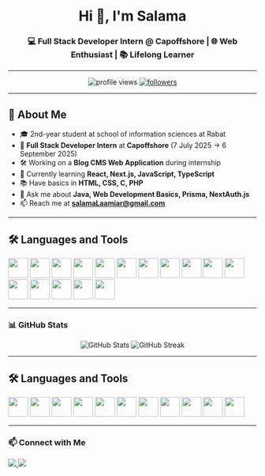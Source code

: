 <!-- Profile Header -->
<h1 align="center">Hi 👋, I'm Salama</h1>
<h3 align="center">💻 Full Stack Developer Intern @ Capoffshore | 🌐 Web Enthusiast | 📚 Lifelong Learner</h3>

---

<!-- Badges -->
<p align="center">
  <img src="https://komarev.com/ghpvc/?username=SalamaLaamiar&label=Profile%20views&color=0e75b6&style=flat" alt="profile views" />
  <a href="https://github.com/YOUR_USERNAME?tab=followers">
    <img src="https://img.shields.io/github/followers/SalamaLaamiar?label=Followers&style=social" alt="followers" />
  </a>
</p>

---

## 🚀 About Me
- 🎓 2nd-year student at school of information sciences at Rabat 
- 💼 **Full Stack Developer Intern** at **Capoffshore** (7 July 2025 → 6 September 2025)  
- 🛠 Working on a **Blog CMS Web Application** during internship  
- 🌱 Currently learning **React, Next.js, JavaScript, TypeScript**  
- 📚 Have basics in **HTML, CSS, C, PHP**  
- 💬 Ask me about **Java, Web Development Basics, Prisma, NextAuth.js**  
- 📫 Reach me at **salamaLaamiar@gmail.com**

---


## 🛠️ Languages and Tools
<p>
  <!-- Basics -->
  <img src="https://cdn.jsdelivr.net/gh/devicons/devicon/icons/html5/html5-original.svg" width="40" height="40" />
  <img src="https://cdn.jsdelivr.net/gh/devicons/devicon/icons/css3/css3-original.svg" width="40" height="40" />
  <img src="https://cdn.jsdelivr.net/gh/devicons/devicon/icons/c/c-original.svg" width="40" height="40" />
  <img src="https://cdn.jsdelivr.net/gh/devicons/devicon/icons/php/php-original.svg" width="40" height="40" />
  
  <!-- Web & JS -->
  <img src="https://cdn.jsdelivr.net/gh/devicons/devicon/icons/javascript/javascript-original.svg" width="40" height="40" />
  <img src="https://cdn.jsdelivr.net/gh/devicons/devicon/icons/typescript/typescript-original.svg" width="40" height="40" />
  <img src="https://cdn.jsdelivr.net/gh/devicons/devicon/icons/react/react-original.svg" width="40" height="40" />
  <img src="https://cdn.jsdelivr.net/gh/devicons/devicon/icons/nextjs/nextjs-original.svg" width="40" height="40" />

  <!-- Databases & Tools -->
  <img src="https://cdn.jsdelivr.net/gh/devicons/devicon/icons/mysql/mysql-original.svg" width="40" height="40" />
  <img src="https://cdn.jsdelivr.net/gh/devicons/devicon/icons/docker/docker-original.svg" width="40" height="40" />

  <!-- DevOps -->
  <img src="https://cdn.jsdelivr.net/gh/devicons/devicon/icons/jenkins/jenkins-original.svg" width="40" height="40" />
  <img src="https://cdn.jsdelivr.net/gh/devicons/devicon/icons/gitlab/gitlab-original.svg" width="40" height="40" />
  <img src="https://cdn.jsdelivr.net/gh/devicons/devicon/icons/nexus/nexus-original.svg" width="40" height="40" />

  <!-- IDEs -->
  <img src="https://cdn.jsdelivr.net/gh/devicons/devicon/icons/intellij/intellij-original.svg" width="40" height="40" />
  <img src="https://cdn.jsdelivr.net/gh/devicons/devicon/icons/eclipse/eclipse-original.svg" width="40" height="40" />

  <!-- GitHub -->
  <img src="https://cdn.jsdelivr.net/gh/devicons/devicon/icons/github/github-original.svg" width="40" height="40" />
</p>


---

<!-- GitHub Stats -->
### 📊 GitHub Stats
<p align="center">
  <img src="https://github-readme-stats.vercel.app/api?username=SalamaLaamiar&show_icons=true&theme=tokyonight" alt="GitHub Stats" />
  <img src="https://github-readme-streak-stats.herokuapp.com/?user=SalamaLaamiar&theme=tokyonight" alt="GitHub Streak" />
</p>

---

## 🛠️ Languages and Tools
<p>
  <img src="https://cdn.jsdelivr.net/gh/devicons/devicon/icons/html5/html5-original.svg" width="40" height="40" />
  <img src="https://cdn.jsdelivr.net/gh/devicons/devicon/icons/css3/css3-original.svg" width="40" height="40" />
  <img src="https://cdn.jsdelivr.net/gh/devicons/devicon/icons/c/c-original.svg" width="40" height="40" />
  <img src="https://cdn.jsdelivr.net/gh/devicons/devicon/icons/php/php-original.svg" width="40" height="40" />
  <img src="https://cdn.jsdelivr.net/gh/devicons/devicon/icons/javascript/javascript-original.svg" width="40" height="40" />
  <img src="https://cdn.jsdelivr.net/gh/devicons/devicon/icons/typescript/typescript-original.svg" width="40" height="40" />
  <img src="https://cdn.jsdelivr.net/gh/devicons/devicon/icons/react/react-original.svg" width="40" height="40" />
  <img src="https://cdn.jsdelivr.net/gh/devicons/devicon/icons/nextjs/nextjs-original.svg" width="40" height="40" />
  <img src="https://cdn.jsdelivr.net/gh/devicons/devicon/icons/mysql/mysql-original.svg" width="40" height="40" />
  <img src="https://cdn.jsdelivr.net/gh/devicons/devicon/icons/docker/docker-original.svg" width="40" height="40" />
  <img src="https://cdn.jsdelivr.net/gh/devicons/devicon/icons/github/github-original.svg" width="40" height="40" />
</p>

---

<!-- Connect with me -->
### 📫 Connect with Me
<p>
  <a href="https://www.linkedin.com/in/salama-l-341285310/" target="_blank">
    <img src="https://img.shields.io/badge/LinkedIn-%230A66C2.svg?logo=LinkedIn&logoColor=white" />
  </a>
  <a href="mailto:salamalaamiar@example.com">
    <img src="https://img.shields.io/badge/Email-D14836?logo=gmail&logoColor=white" />
  </a>
</p>

